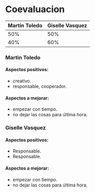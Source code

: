 # Coevaluacion

| Martín Toledo | Giselle Vasquez|
|--|--|
|50%|50%|
|40%|60%|

### Martin Toledo

#### **Aspectos positivos:**
- creativo.
- responsable, cooperador.

#### **Aspectos a mejorar:**
- empezar con tiempo.
- no dejar las cosas para última hora.


### Giselle Vasquez

#### **Aspectos positivos:**
- Responsable.
- Responsable.

#### **Aspectos a mejorar:**
- empezar con tiempo.
- no dejar las cosas para última hora.
